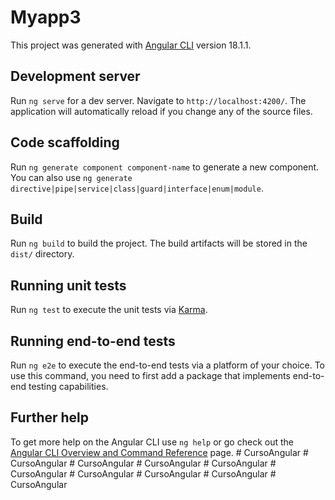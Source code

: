 # Myapp3

This project was generated with [Angular CLI](https://github.com/angular/angular-cli) version 18.1.1.

## Development server

Run `ng serve` for a dev server. Navigate to `http://localhost:4200/`. The application will automatically reload if you change any of the source files.

## Code scaffolding

Run `ng generate component component-name` to generate a new component. You can also use `ng generate directive|pipe|service|class|guard|interface|enum|module`.

## Build

Run `ng build` to build the project. The build artifacts will be stored in the `dist/` directory.

## Running unit tests

Run `ng test` to execute the unit tests via [Karma](https://karma-runner.github.io).

## Running end-to-end tests

Run `ng e2e` to execute the end-to-end tests via a platform of your choice. To use this command, you need to first add a package that implements end-to-end testing capabilities.

## Further help

To get more help on the Angular CLI use `ng help` or go check out the [Angular CLI Overview and Command Reference](https://angular.dev/tools/cli) page.
#   C u r s o A n g u l a r  
 #   C u r s o A n g u l a r  
 #   C u r s o A n g u l a r  
 #   C u r s o A n g u l a r  
 #   C u r s o A n g u l a r  
 #   C u r s o A n g u l a r  
 #   C u r s o A n g u l a r  
 #   C u r s o A n g u l a r  
 #   C u r s o A n g u l a r  
 #   C u r s o A n g u l a r  
 